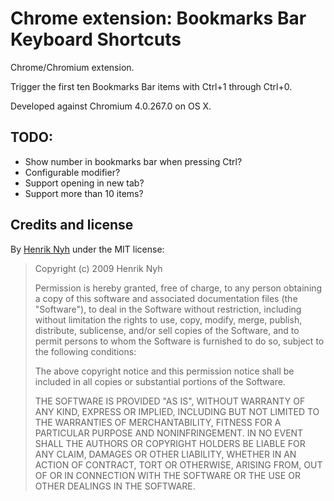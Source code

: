 # Chrome extension: Bookmarks Bar Keyboard Shortcuts

Chrome/Chromium extension.

Trigger the first ten Bookmarks Bar items with Ctrl+1 through Ctrl+0.

Developed against Chromium 4.0.267.0 on OS X.


## TODO:

* Show number in bookmarks bar when pressing Ctrl?
* Configurable modifier?
* Support opening in new tab?
* Support more than 10 items?

## Credits and license

By [Henrik Nyh](http://henrik.nyh.se/) under the MIT license:

>  Copyright (c) 2009 Henrik Nyh
>
>  Permission is hereby granted, free of charge, to any person obtaining a copy
>  of this software and associated documentation files (the "Software"), to deal
>  in the Software without restriction, including without limitation the rights
>  to use, copy, modify, merge, publish, distribute, sublicense, and/or sell
>  copies of the Software, and to permit persons to whom the Software is
>  furnished to do so, subject to the following conditions:
>
>  The above copyright notice and this permission notice shall be included in
>  all copies or substantial portions of the Software.
>
>  THE SOFTWARE IS PROVIDED "AS IS", WITHOUT WARRANTY OF ANY KIND, EXPRESS OR
>  IMPLIED, INCLUDING BUT NOT LIMITED TO THE WARRANTIES OF MERCHANTABILITY,
>  FITNESS FOR A PARTICULAR PURPOSE AND NONINFRINGEMENT. IN NO EVENT SHALL THE
>  AUTHORS OR COPYRIGHT HOLDERS BE LIABLE FOR ANY CLAIM, DAMAGES OR OTHER
>  LIABILITY, WHETHER IN AN ACTION OF CONTRACT, TORT OR OTHERWISE, ARISING FROM,
>  OUT OF OR IN CONNECTION WITH THE SOFTWARE OR THE USE OR OTHER DEALINGS IN
>  THE SOFTWARE.

